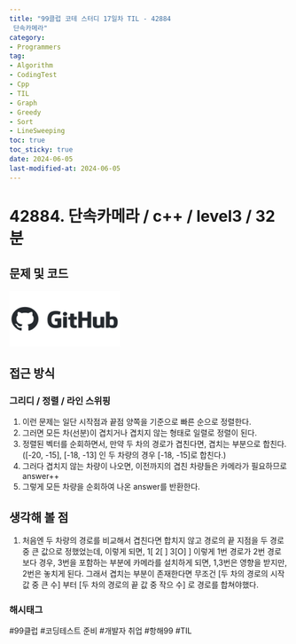 ```yaml
---
title: "99클럽 코테 스터디 17일차 TIL - 42884
 단속카메라"
category:
- Programmers
tag:
- Algorithm
- CodingTest
- Cpp
- TIL
- Graph
- Greedy
- Sort
- LineSweeping
toc: true
toc_sticky: true
date: 2024-06-05
last-modified-at: 2024-06-05
---
```


# 42884. 단속카메라 / c++ / level3 / 32분

## 문제 및 코드

[<img src="https://github.com/Sho1007/sho1007.github.io/blob/main/assets/images/github-logo-vector.png?raw=true" width="200" height="100"/>](https://github.com/Sho1007/Algorithm/tree/main/%ED%94%84%EB%A1%9C%EA%B7%B8%EB%9E%98%EB%A8%B8%EC%8A%A4/3/42884.%E2%80%85%EB%8B%A8%EC%86%8D%EC%B9%B4%EB%A9%94%EB%9D%BC)

## 접근 방식
### 그리디 / 정렬 / 라인 스위핑
1. 이런 문제는 일단 시작점과 끝점 양쪽을 기준으로 빠른 순으로 정렬한다.
2. 그러면 모든 차(선분)이 겹치거나 겹치지 않는 형태로 일렬로 정렬이 된다.
3. 정렬된 벡터를 순회하면서, 만약 두 차의 경로가 겹친다면, 겹치는 부분으로 합친다.   
    ([-20, -15], [-18, -13] 인 두 차량의 경우 [-18, -15]로 합친다.)   
4. 그러다 겹치지 않는 차량이 나오면, 이전까지의 겹친 차량들은 카메라가 필요하므로 answer++
5. 그렇게 모든 차량을 순회하여 나온 answer를 반환한다.

## 생각해 볼 점
1. 처음엔 두 차량의 경로를 비교해서 겹친다면 합치지 않고 경로의 끝 지점을 두 경로 중 큰 값으로 정했었는데, 이렇게 되면, 1[ 2[ ] 3[O] ] 이렇게 1번 경로가 2번 경로보다 경우, 3번을 포함하는 부분에 카메라를 설치하게 되면, 1,3번은 영향을 받지만, 2번은 놓치게 된다. 그래서 겹치는 부분이 존재한다면 무조건 [두 차의 경로의 시작 값 중 큰 수] 부터 [두 차의 경로의 끝 값 중 작으 수] 로 경로를 합쳐야했다.

###  해시태그
#99클럽 #코딩테스트 준비 #개발자 취업 #항해99 #TIL